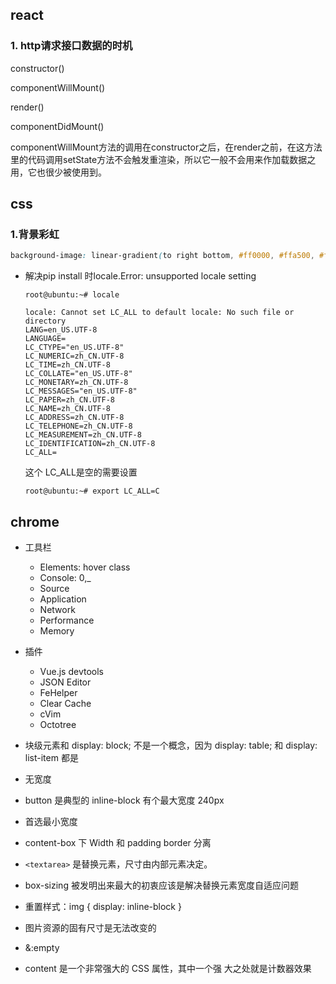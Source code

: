 ## react

### 1. http请求接口数据的时机

constructor()

componentWillMount()

render()

componentDidMount()

componentWillMount方法的调用在constructor之后，在render之前，在这方法里的代码调用setState方法不会触发重渲染，所以它一般不会用来作加载数据之用，它也很少被使用到。


## css

### 1.背景彩虹

```css
background-image: linear-gradient(to right bottom, #ff0000, #ffa500, #ffff00, #008000, #0000ff, #4b0082, #9400d3);
```


- 解决pip install 时locale.Error: unsupported locale setting

  ```
  root@ubuntu:~# locale

  locale: Cannot set LC_ALL to default locale: No such file or directory
  LANG=en_US.UTF-8
  LANGUAGE=
  LC_CTYPE="en_US.UTF-8"
  LC_NUMERIC=zh_CN.UTF-8
  LC_TIME=zh_CN.UTF-8
  LC_COLLATE="en_US.UTF-8"
  LC_MONETARY=zh_CN.UTF-8
  LC_MESSAGES="en_US.UTF-8"
  LC_PAPER=zh_CN.UTF-8
  LC_NAME=zh_CN.UTF-8
  LC_ADDRESS=zh_CN.UTF-8
  LC_TELEPHONE=zh_CN.UTF-8
  LC_MEASUREMENT=zh_CN.UTF-8
  LC_IDENTIFICATION=zh_CN.UTF-8
  LC_ALL=

  ```

  这个 LC_ALL是空的需要设置

  ```
  root@ubuntu:~# export LC_ALL=C
  ```



## chrome

- 工具栏
  - Elements: hover class
  - Console: $0,$_
  - Source
  - Application
  - Network
  - Performance
  - Memory
- 插件
  - Vue.js devtools
  - JSON Editor
  - FeHelper
  - Clear Cache
  - cVim
  - Octotree



- 块级元素和 display: block; 不是一个概念，因为 display: table; 和 display: list-item 都是
- 无宽度
- button 是典型的 inline-block 有个最大宽度 240px
- 首选最小宽度
- content-box 下 Width 和 padding border 分离
- `<textarea>`  是替换元素，尺寸由内部元素决定。
- box-sizing 被发明出来最大的初衷应该是解决替换元素宽度自适应问题
- 重置样式：img { display: inline-block }
- 图片资源的固有尺寸是无法改变的
- &:empty
- content 是一个非常强大的 CSS 属性，其中一个强 大之处就是计数器效果
